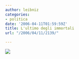 ```yaml
---
author: leibniz
categories:
- politica
date: '2006-04-11T01:59:59Z'
title: L'ultimo degli immortali
url: "/2006/04/11/2139/"

---
```

[![](https://www.leibniz-blogs.it/gallery/mb.jpg)](https://www.lastampa.it/cmstp/rubriche/girata.asp?ID_articolo=825&ID_blog=25&ID_sezione=29#)

